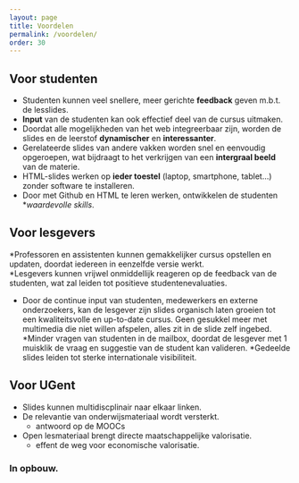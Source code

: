 ```yaml
---
layout: page
title: Voordelen
permalink: /voordelen/
order: 30
---
```


Voor studenten
--------

* Studenten kunnen veel snellere, meer gerichte **feedback** geven m.b.t. de lesslides.
* **Input** van de studenten kan ook effectief deel van de cursus uitmaken.
* Doordat alle mogelijkheden van het web integreerbaar zijn, worden de slides en de leerstof **dynamischer** en **interessanter**.
* Gerelateerde slides van andere vakken worden snel en eenvoudig opgeroepen, wat bijdraagt to het verkrijgen van een **intergraal beeld** van de materie.
*  HTML-slides werken op **ieder toestel** (laptop, smartphone, tablet...) zonder software te installeren.
* Door met Github en HTML te leren werken, ontwikkelen de studenten **waardevolle skills*.

Voor lesgevers
--------

*Professoren en assistenten kunnen gemakkelijker cursus opstellen en updaten, doordat iedereen in eenzelfde versie werkt.  
*Lesgevers kunnen vrijwel onmiddellijk reageren op de feedback van de studenten, wat zal leiden tot positieve studentenevaluaties.
* Door de continue input van studenten, medewerkers en externe onderzoekers, kan de lesgever zijn slides organisch laten groeien tot een kwaliteitsvolle en up-to-date cursus. 
Geen gesukkel meer met multimedia die niet willen afspelen, alles zit in de slide zelf ingebed.
*Minder vragen van studenten in de mailbox, doordat de lesgever met 1 muisklik de vraag en suggestie van de student kan valideren. 
*Gedeelde slides leiden tot sterke internationale visibiliteit.


Voor UGent
-------
* Slides kunnen multidiscplinair naar elkaar linken.
* De relevantie van onderwijsmateriaal wordt versterkt.
	* antwoord op de MOOCs
* Open lesmateriaal brengt directe maatschappelijke valorisatie.
	* effent de weg voor economische valorisatie.


### In opbouw.
